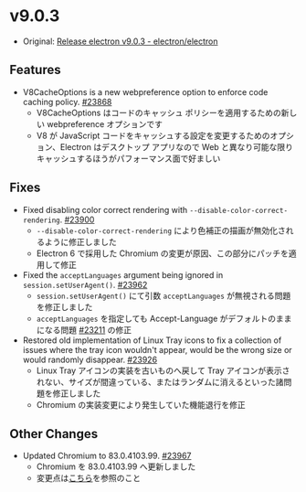 # v9.0.3

- Original: [Release electron v9.0.3 - electron/electron](https://github.com/electron/electron/releases/tag/v9.0.3)

## Features

- V8CacheOptions is a new webpreference option to enforce code caching policy. [#23868](https://github.com/electron/electron/pull/23868)
  - V8CacheOptions はコードのキャッシュ ポリシーを適用するための新しい webpreference オプションです
  - V8 が JavaScript コードをキャッシュする設定を変更するためのオプション、Electron はデスクトップ アプリなので Web と異なり可能な限りキャッシュするほうがパフォーマンス面で好ましい

## Fixes

- Fixed disabling color correct rendering with `--disable-color-correct-rendering`. [#23900](https://github.com/electron/electron/pull/23900)
  - `--disable-color-correct-rendering` により色補正の描画が無効化されるように修正しました
  - Electron 6 で採用した Chromium の変更が原因、この部分にパッチを適用して修正
- Fixed the `acceptLanguages` argument being ignored in `session.setUserAgent()`. [#23962](https://github.com/electron/electron/pull/23962)
  - `session.setUserAgent()` にて引数 `acceptLanguages` が無視される問題を修正しました
  - `acceptLanguages` を指定しても Accept-Language がデフォルトのままになる問題 [#23211](https://github.com/electron/electron/issues/23211) の修正
- Restored old implementation of Linux Tray icons to fix a collection of issues where the tray icon wouldn't appear, would be the wrong size or would randomly disappear. [#23926](https://github.com/electron/electron/pull/23926)
  - Linux Tray アイコンの実装を古いものへ戻して Tray アイコンが表示されない、サイズが間違っている、またはランダムに消えるといった諸問題を修正しました
  - Chromium の実装変更により発生していた機能退行を修正

## Other Changes

- Updated Chromium to 83.0.4103.99. [#23967](https://github.com/electron/electron/pull/23967)
  - Chromium を 83.0.4103.99 へ更新しました
  - 変更点は[こちら](https://chromium.googlesource.com/chromium/src/+log/83.0.4103.98..83.0.4103.99?n=10000&pretty=fuller)を参照のこと
